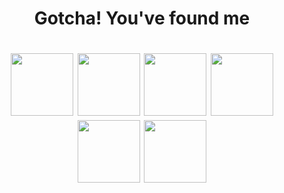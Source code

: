 <h1 align="center">Gotcha! You've found me</h1>

<h1 align="center"> 
  <img src="https://archives.bulbagarden.net/media/upload/9/96/Spr_3f_005.png" height="100" width="100"/> 
  <img src="https://archives.bulbagarden.net/media/upload/d/d2/Spr_3f_028.png" height="100" width="100"/> 
  <img src="https://archives.bulbagarden.net/media/upload/5/5b/Spr_3f_093.png" height="100" width="100"/> 
  <img src="https://archives.bulbagarden.net/media/upload/9/99/Spr_3f_051.png" height="100" width="100"/>
  <img src="https://archives.bulbagarden.net/media/upload/7/7c/Spr_3r_159.png" height="100" width="100"/>
  <img src="https://archives.bulbagarden.net/media/upload/e/e3/Spr_3f_061.png" height="100" width="100"/>
</h1>

